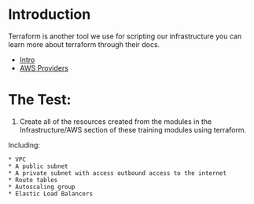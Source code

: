 # Introduction

Terraform is another tool we use for scripting our infrastructure you can learn more 
about terraform through their docs. 

* [Intro](https://www.terraform.io/intro/index.html)
* [AWS Providers](https://www.terraform.io/docs/providers/aws/index.html)

# The Test:

1. Create all of the resources created from the modules in the Infrastructure/AWS 
section of these training modules using terraform.

Including:

    * VPC
    * A public subnet
    * A private subnet with access outbound access to the internet
    * Route tables
    * Autoscaling group
    * Elastic Load Balancers
